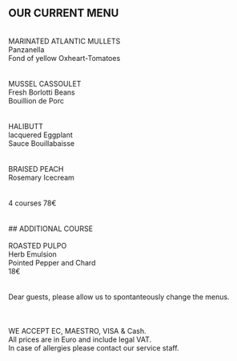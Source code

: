 ## OUR CURRENT MENU
<br/>
MARINATED ATLANTIC MULLETS<br/>
Panzanella<br/>
Fond of yellow Oxheart-Tomatoes<br/>
<br/>
<br/>
MUSSEL CASSOULET<br/>
Fresh Borlotti Beans<br/>
Bouillion de Porc<br/>
<br/>
<br/>
HALIBUTT<br/>
lacquered Eggplant<br/>
Sauce Bouillabaisse<br/>
<br/>
<br/>
BRAISED PEACH<br/>
Rosemary Icecream<br/>
<br/>
<br/>
4 courses 78€<br/>
<br/>
<br/>
## ADDITIONAL COURSE<br/>
<br/>
ROASTED PULPO<br/>
Herb Emulsion<br/>
Pointed Pepper and Chard<br/>
18€
<br/>
 <br/>
<br/>
Dear guests, please allow us to spontanteously change the menus.<br/>
<br/>
 <br/>
<br/>
WE ACCEPT EC, MAESTRO, VISA & Cash.<br/>
All prices are in Euro and include legal VAT.<br/>
In case of allergies please contact our service staff.<br/>
